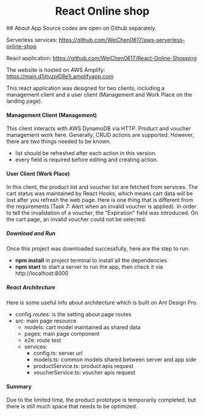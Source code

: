 <h1 align="center">React Online shop</h1>
## About App
Source codes are open on Github separately.

Serverless services: https://github.com/WeiChen0617/aws-serverless-online-shop

React application: https://github.com/WeiChen0617/React-Online-Shopping

The website is hosted on AWS Amplify: https://main.d1iityzpl08e1i.amplifyapp.com

This react application was designed for two clients, including a management client and a user client (Management and Work Place on the landing page).

#### Management Client (Management)

This client interacts with AWS DynamoDB via HTTP. Product and voucher management work here. Generally, CRUD actions are supported. However, there are two things needed to be known.

- list should be refreshed after each action in this version.
- every field is required before editing and creating action.

#### User Client (Work Place)

In this client, the product list and voucher list are fetched from services. The cart status was maintained by React Hooks, which means cart data will be lost after you refresh the web page. Here is one thing that is different from the requirements (Task 7: Alert when an invalid voucher is applied). In order to tell the invalidation of a voucher, the "Expiration" field was introduced. On the cart page, an invalid voucher could not be selected.

##### Download and Run

Once this project was downloaded successfully, here are the step to run.

- **npm install** in project terminal to install all the dependencies
- **npm start** to start a server to run the app, then check it via http://localhost:8000

##### React Architecture

Here is some useful info about architecture which is built on Ant Design Pro.

- config.routes: is the setting about page routes
- src: main page resource
  - models: cart model maintained as shared data
  - pages: main page component
  - e2e: route test
  - services:
    - config.ts: server url
    - models.ts: common models shared between server and app side
    - productService.ts: product apis request
    - voucherService.ts: voucher apis request

#### Summary

Due to the limited time, the product prototype is temporarily completed, but there is still much space that needs to be optimized.
